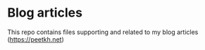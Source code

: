 # Blog articles

This repo contains files supporting and related to my blog articles (https://peetkh.net)

